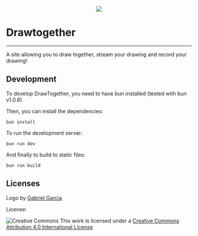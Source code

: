 <p align="center"><img src="https://i.imgur.com/jQk2c2V.png"></p>

# Drawtogether

---

A site allowing you to draw together, stream your drawing and record your drawing!

## Development

To develop DrawTogether, you need to have bun installed (tested with bun v1.0.6)

Then, you can install the dependencies:

```
bun install
```

To run the development server:

```
bun run dev
```

And finally to build to static files:

```
bun run build
```

## Licenses
Logo by [Gabriel Garcia](https://github.com/ggabogarcia)

License:

![Creative Commons](https://camo.githubusercontent.com/70da218c8e50defea0d35ba13cd2fd8b1b068190/68747470733a2f2f63646e2e737465656d6974696d616765732e636f6d2f44516d56534837687874336e757944784e5264575542554274665231315479764c784d314631433476595735557a472f4445524543484f532e6a7067)
This work is licensed under a [Creative Commons Attribution 4.0 International License](https://creativecommons.org/licenses/by/4.0/)
